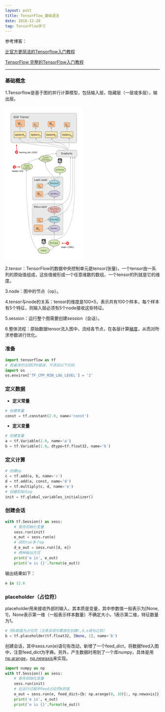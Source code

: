 ```yaml
---
layout: post
title: TensorFlow_基础语法
date: 2018-12-29 
tag: TensorFlow学习
---
```


参考博客：

[比官方更简洁的Tensorflow入门教程](https://blog.csdn.net/hustqb/article/details/80222055)

[TensorFlow 完整的TensorFlow入门教程](https://blog.csdn.net/lengguoxing/article/details/78456279)

-------------------
### 基础概念

1.Tensorflow是基于图的并行计算模型，包括输入层，隐藏层（一层或多层），输出层。

<img style='float:center' width="250" height="500" src="https://github.com/HEULQ/HEULQ.github.io/blob/master/images/posts/TensorFlow%E5%85%A5%E9%97%A8/TensorFlow_data_flow_graph.gif?raw=true" />

2.tensor：TensorFlow的数据中央控制单元是tensor(张量)，一个tensor由一系列的原始值组成，这些值被形成一个任意维数的数组，一个tensor的列就是它的维度。

3.node：图中的节点（op）。

4.tensor与node的关系：tensor的维度是100×5，表示共有100个样本，每个样本有5个特征，则输入层必须有5个node接收这些特征。

5.session：运行整个图需要创建session（会话）。

6.整体流程：原始数据tensor流入图中，流经各节点，在各层计算[梯度](https://www.jianshu.com/p/c7e642877b0e)，从而对所求参数进行优化。

### 准备
``` python
import tensorflow as tf
# 若编译时出现CPU错误，可添加以下代码
import os
os.environ['TF_CPP_MIN_LOG_LEVEL'] = '2'
```

### 定义数据
* **定义常量**

``` python
# 创建常量
const = tf.constant(2.0, name='const')
```

* **定义变量**

```python
# 创建变量
a = tf.Variable(2.0, name='a')
b = tf.Variable(1.0, dtype=tf.float32, name='b')
```
### 定义计算

```python
# 创建op
c = tf.add(a, b, name='c')
d = tf.add(a, const, name='d')
e = tf.multiply(c, d, name='e')
# 创建初始化op
init = tf.global_variables_initializer()
```

### 创建会话

```python
with tf.Session() as sess:
    # 首先初始化变量
    sess.run(init)
    e_out = sess.run(e)
    # 同时run多个op
    d_e_out = sess.run([d, e])
    # 两种输出方式
    print('e is', e_out)
    print('e is {}'.format(e_out))
```

输出结果如下：

```python
e is 12.0
```

### placeholder（占位符）
placeholder用来接收外部的输入，其本质是变量，其中参数值一般表示为\[None, 1\]，None表示第一维（一般表示样本数量）不确定大小，1表示第二维，特征数量为1。

```python
# 将b赋值为占位符（注意该语句要放在创建c,d,e语句之前）
b = tf.placeholder(tf.float32, [None, 1], name='b')
```

创建会话，其中sess.run(e)语句有改动，新增了一个feed_dict，将数据feed入图中，注意feed_dict为字典。另外，产生数据时用到了一个库numpy，具体是用[np.arange](https://blog.csdn.net/u011649885/article/details/76851291)，[np.newaxis](https://blog.csdn.net/molu_chase/article/details/78619731)来实现。

```python
import numpy as np
with tf.Session() as sess:
    # 首先初始化变量
    sess.run(init)
    # 在运行过程中feed占位符b的值
    e_out = sess.run(e, feed_dict={b: np.arange(0, 10)[:, np.newaxis]})
    print('e is', e_out)
    print('e is {}'.format(e_out))
```

